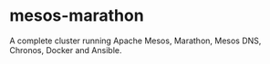 # mesos-marathon
A complete cluster running Apache Mesos, Marathon, Mesos DNS, Chronos, Docker and Ansible.
